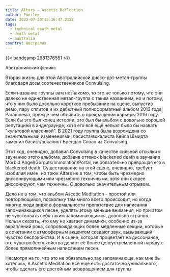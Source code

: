 ```yaml
---
title: Altars — Ascetic Reflection
author: Fuerlee
date: 2022-07-23T15:16:47.212Z
tags:
  - technical death metal
  - death metal
  - australia
country: Австралия
---
```

{{< bandcamp 2681376551 >}}

Австралийский феникс

Вторая жизнь для этой Австралийской диссо-дэт-метал-группы благодаря дозы соотечественников Convulsing.

Если название группы вам незнакомо, то это не только потому, что они далеко не единственная метал-группа с таким названием, но и потому, что у них было довольно короткое пребывание на сцене, выпустив демо, пару сплитов и их дебютный полноформатный альбом 2013 года, Paramnesia, прежде чем объявить о прекращении карьеры 2016 году. Если бы это был конец истории, это был бы альбом с довольно хорошей репутацией в андеграунде, хотя его всё ещё нельзя было бы назвать "культовой классикой". В 2021 году группа была возрождена со значительными изменениями: басиста/вокалиста Кейла Шмидта заменил басист/вокалист Брендан Слоан из Convulsing.

Этот ход, очевидно, добавил Convulsing в качестве сильной отсылки к звучанию этого альбома, добавив оттенок blackened death в звучание Morbid Angel/Gorguts/Immolation/Portal, не обязательно превращая его в blackened death. Существование на этой сцене, очевидно, требует изобилия имён, но трюк Altars не в том, чтобы быть чрезмерно диссонирующими или чрезмерно техничными, хотя они скорее диссонируют, чем техничны. С довольно значительным отрывом.

Дело не в том, что альбом Ascetic Meditation - простой или повторяющийся, поскольку там много всего происходит, но когда многие люди видят в формальности препятствие для написания запоминающихся песен, уделять этому меньше внимания, но при этом не чувствовать себя таким запоминающимся, довольно странно. Нельзя сказать, что ему не хватает динамики, особенно из-за вкраплений рока, сопровождающих более медленные секции, которые в сочетании с атмосферным акцентом создают звук, вызывающий чувство беспокойства. И в сцене, которая процветает на диссонансе, это чувство беспокойства делает её более целеустремленной наряду с более прямолинейным написанием песен.

Несмотря на то, что это не обязательно так запоминающе, как мне бы хотелось, в Ascetic Meditation всё ещё есть достаточно уникального, чтобы сделать его достойным возвращением для группы.